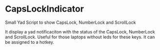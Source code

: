 # CapsLockIndicator
Small Yad Script to show CapsLock, NumberLock and ScrollLock

It display a yad notificaciton with the status of the CapsLock, NumberLock and ScrollLock. 
Useful for those laptops without leds for these keys.
It can be assigned to a hotkey. 

